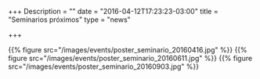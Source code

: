 +++
Description = ""
date = "2016-04-12T17:23:23-03:00"
title = "Seminarios próximos"
type = "news"

+++


{{% figure src="/images/events/poster_seminario_20160416.jpg" %}}
{{% figure src="/images/events/poster_seminario_20160611.jpg" %}}
{{% figure src="/images/events/poster_seminario_20160903.jpg" %}}
